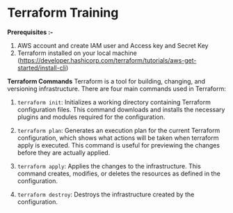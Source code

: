 # Terraform Training

**Prerequisites :-**
1. AWS account and create IAM user and Access key and Secret Key
2. Terraform installed on your local machine (https://developer.hashicorp.com/terraform/tutorials/aws-get-started/install-cli)

**Terraform Commands**
Terraform is a tool for building, changing, and versioning infrastructure. There are four main commands used in Terraform:

1. `terraform init`: Initializes a working directory containing Terraform configuration files. This command downloads and installs the necessary plugins and modules required for the configuration.

2. `terraform plan`: Generates an execution plan for the current Terraform configuration, which shows what actions will be taken when terraform apply is executed. This command is useful for previewing the changes before they are actually applied.

3. `terraform apply`: Applies the changes to the infrastructure. This command creates, modifies, or deletes the resources as defined in the configuration.

4. `terraform destroy`: Destroys the infrastructure created by the configuration.
